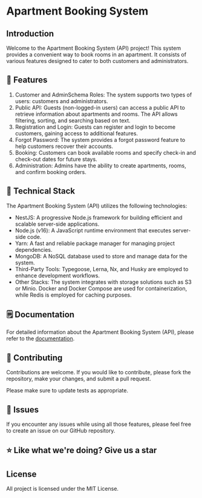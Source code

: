 # Apartment Booking System

## Introduction
Welcome to the Apartment Booking System (API) project! This system provides a convenient way to book rooms in an apartment. It consists of various features designed to cater to both customers and administrators.

## 🚀 Features
1. Customer and AdminSchema Roles: The system supports two types of users: customers and administrators.
2. Public API: Guests (non-logged-in users) can access a public API to retrieve information about apartments and rooms. The API allows filtering, sorting, and searching based on text.
3. Registration and Login: Guests can register and login to become customers, gaining access to additional features.
4. Forgot Password: The system provides a forgot password feature to help customers recover their accounts.
5. Booking: Customers can book available rooms and specify check-in and check-out dates for future stays.
6. Administration: Admins have the ability to create apartments, rooms, and confirm booking orders.

## 🚀 Technical Stack
The Apartment Booking System (API) utilizes the following technologies:
- NestJS: A progressive Node.js framework for building efficient and scalable server-side applications.
- Node.js (v16): A JavaScript runtime environment that executes server-side code.
- Yarn: A fast and reliable package manager for managing project dependencies.
- MongoDB: A NoSQL database used to store and manage data for the system.
- Third-Party Tools: Typegoose, Lerna, Nx, and Husky are employed to enhance development workflows.
- Other Stacks: The system integrates with storage solutions such as S3 or Minio. Docker and Docker Compose are used for containerization, while Redis is employed for caching purposes.

## 🗒️ Documentation
For detailed information about the Apartment Booking System (API), please refer to the [documentation](https://joktec.gitbook.io/apartment-booking-system/).

## 🙋 Contributing
Contributions are welcome. If you would like to contribute, please fork the repository, make your changes, and submit a pull request.

Please make sure to update tests as appropriate.

## 🚨 Issues
If you encounter any issues while using all those features, please feel free to create an issue on our GitHub repository.

## ⭐ Like what we're doing? Give us a star

## License
All project is licensed under the MIT License.

